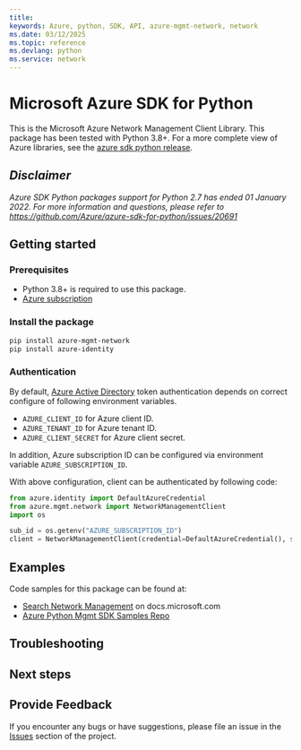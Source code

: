 ```yaml
---
title: 
keywords: Azure, python, SDK, API, azure-mgmt-network, network
ms.date: 03/12/2025
ms.topic: reference
ms.devlang: python
ms.service: network
---
```

# Microsoft Azure SDK for Python

This is the Microsoft Azure Network Management Client Library.
This package has been tested with Python 3.8+.
For a more complete view of Azure libraries, see the [azure sdk python release](https://aka.ms/azsdk/python/all).

## _Disclaimer_

_Azure SDK Python packages support for Python 2.7 has ended 01 January 2022. For more information and questions, please refer to https://github.com/Azure/azure-sdk-for-python/issues/20691_

## Getting started

### Prerequisites

- Python 3.8+ is required to use this package.
- [Azure subscription](https://azure.microsoft.com/free/)

### Install the package

```bash
pip install azure-mgmt-network
pip install azure-identity
```

### Authentication

By default, [Azure Active Directory](https://aka.ms/awps/aad) token authentication depends on correct configure of following environment variables.

- `AZURE_CLIENT_ID` for Azure client ID.
- `AZURE_TENANT_ID` for Azure tenant ID.
- `AZURE_CLIENT_SECRET` for Azure client secret.

In addition, Azure subscription ID can be configured via environment variable `AZURE_SUBSCRIPTION_ID`.

With above configuration, client can be authenticated by following code:

```python
from azure.identity import DefaultAzureCredential
from azure.mgmt.network import NetworkManagementClient
import os

sub_id = os.getenv("AZURE_SUBSCRIPTION_ID")
client = NetworkManagementClient(credential=DefaultAzureCredential(), subscription_id=sub_id)
```

## Examples

Code samples for this package can be found at:
- [Search Network Management](/samples/browse/?languages=python&term=Getting%20started%20-%20Managing&terms=Getting%20started%20-%20Managing) on docs.microsoft.com
- [Azure Python Mgmt SDK Samples Repo](https://aka.ms/azsdk/python/mgmt/samples)


## Troubleshooting

## Next steps

## Provide Feedback

If you encounter any bugs or have suggestions, please file an issue in the
[Issues](https://github.com/Azure/azure-sdk-for-python/issues)
section of the project. 

